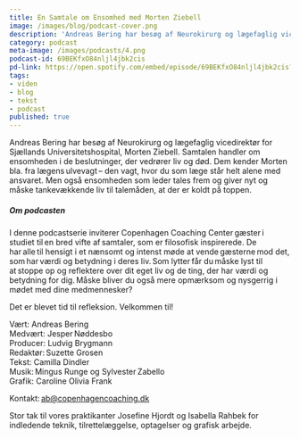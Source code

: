 ```yaml
---
title: En Samtale om Ensomhed med Morten Ziebell
image: /images/blog/podcast-cover.png
description: 'Andreas Bering har besøg af Neurokirurg og lægefaglig vicedirektør for Sjællands Universitetshospital, Morten Ziebell. Samtalen handler om ensomheden i de beslutninger, der vedrører liv og død. Dem kender Morten bla. fra lægens ulvevagt – den vagt, hvor du som læge står helt alene med ansvaret. Men også ensomheden som leder tales frem og giver nyt og måske tankevækkende liv til talemåden, at der er koldt på toppen.'
category: podcast
meta-image: /images/podcasts/4.png
podcast-id: 69BEKfxO84nljl4jbk2cis
pd-link: https://open.spotify.com/embed/episode/69BEKfxO84nljl4jbk2cis?utm_source=generator
tags:
- viden
- blog
- tekst
- podcast
published: true
---
```


Andreas Bering har besøg af Neurokirurg og lægefaglig vicedirektør for Sjællands Universitetshospital, Morten Ziebell. Samtalen handler om ensomheden i de beslutninger, der vedrører liv og død. Dem kender Morten bla. fra lægens ulvevagt – den vagt, hvor du som læge står helt alene med ansvaret. Men også ensomheden som leder tales frem og giver nyt og måske tankevækkende liv til talemåden, at der er koldt på toppen.

##### Om podcasten

I denne podcastserie inviterer Copenhagen Coaching Center gæster i studiet til en bred vifte af samtaler, som er filosofisk inspirerede. De har alle til hensigt i et nænsomt og intenst møde at vende gæsterne mod det, som har værdi og betydning i deres liv. Som lytter får du måske lyst til at stoppe op og reflektere over dit eget liv og de ting, der har værdi og betydning for dig. Måske bliver du også mere opmærksom og nysgerrig i mødet med dine medmennesker?

Det er blevet tid til refleksion. Velkommen til!  

Vært: Andreas Bering<br>
Medvært: Jesper Nøddesbo<br>
Producer: Ludvig Brygmann<br>
Redaktør: Suzette Grosen<br>
Tekst: Camilla Dindler<br>
Musik: Mingus Runge og Sylvester Zabello<br>
Grafik: Caroline Olivia Frank

Kontakt: ab@copenhagencoaching.dk

Stor tak til vores praktikanter Josefine Hjordt og Isabella Rahbek for indledende teknik, tilrettelæggelse, optagelser og grafisk arbejde.